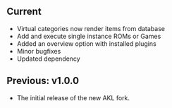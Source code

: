 ## Current
- Virtual categories now render items from database
- Add and execute single instance ROMs or Games
- Added an overview option with installed plugins
- Minor bugfixes
- Updated dependency  

## Previous: v1.0.0
- The initial release of the new AKL fork.